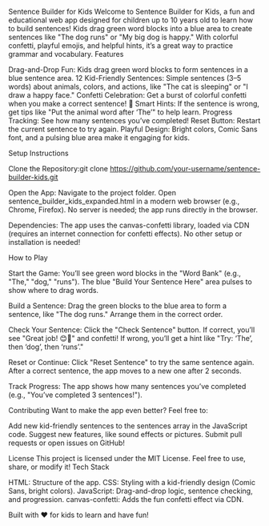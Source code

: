 Sentence Builder for Kids
Welcome to Sentence Builder for Kids, a fun and educational web app designed for children up to 10 years old to learn how to build sentences! Kids drag green word blocks into a blue area to create sentences like "The dog runs" or "My big dog is happy." With colorful confetti, playful emojis, and helpful hints, it’s a great way to practice grammar and vocabulary.
Features

Drag-and-Drop Fun: Kids drag green word blocks to form sentences in a blue sentence area.
12 Kid-Friendly Sentences: Simple sentences (3–5 words) about animals, colors, and actions, like "The cat is sleeping" or "I draw a happy face."
Confetti Celebration: Get a burst of colorful confetti when you make a correct sentence! 🎉
Smart Hints: If the sentence is wrong, get tips like "Put the animal word after ‘The’" to help learn.
Progress Tracking: See how many sentences you’ve completed!
Reset Button: Restart the current sentence to try again.
Playful Design: Bright colors, Comic Sans font, and a pulsing blue area make it engaging for kids.

Setup Instructions

Clone the Repository:git clone https://github.com/your-username/sentence-builder-kids.git


Open the App:
Navigate to the project folder.
Open sentence_builder_kids_expanded.html in a modern web browser (e.g., Chrome, Firefox).
No server is needed; the app runs directly in the browser.


Dependencies:
The app uses the canvas-confetti library, loaded via CDN (requires an internet connection for confetti effects).
No other setup or installation is needed!



How to Play

Start the Game:
You’ll see green word blocks in the "Word Bank" (e.g., "The," "dog," "runs").
The blue "Build Your Sentence Here" area pulses to show where to drag words.


Build a Sentence:
Drag the green blocks to the blue area to form a sentence, like "The dog runs."
Arrange them in the correct order.


Check Your Sentence:
Click the "Check Sentence" button.
If correct, you’ll see "Great job! 😊🎉" and confetti!
If wrong, you’ll get a hint like "Try: ‘The’, then ‘dog’, then ‘runs’."


Reset or Continue:
Click "Reset Sentence" to try the same sentence again.
After a correct sentence, the app moves to a new one after 2 seconds.


Track Progress:
The app shows how many sentences you’ve completed (e.g., "You’ve completed 3 sentences!").



Contributing
Want to make the app even better? Feel free to:

Add new kid-friendly sentences to the sentences array in the JavaScript code.
Suggest new features, like sound effects or pictures.
Submit pull requests or open issues on GitHub!

License
This project is licensed under the MIT License. Feel free to use, share, or modify it!
Tech Stack

HTML: Structure of the app.
CSS: Styling with a kid-friendly design (Comic Sans, bright colors).
JavaScript: Drag-and-drop logic, sentence checking, and progression.
canvas-confetti: Adds the fun confetti effect via CDN.


Built with ❤️ for kids to learn and have fun!
